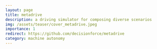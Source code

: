 ```yaml
---
layout: page
title: metadrive
description: a driving simulator for composing diverse scenarios
img: /assets/teaser/cover_metadrive.jpeg
importance: 1
redirect: https://github.com/decisionforce/metadrive
category: machine autonomy
---
```


